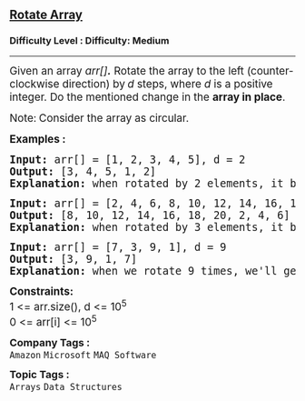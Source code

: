 <h2><a href="https://www.geeksforgeeks.org/problems/rotate-array-by-n-elements-1587115621/1?page=1&difficulty=Easy,Medium&status=unsolved&sortBy=submissions">Rotate Array</a></h2><h3>Difficulty Level : Difficulty: Medium</h3><hr><div class="problems_problem_content__Xm_eO"><p><span style="font-size: 14pt;">Given an array <em>arr[]</em><em><strong>.</strong></em>&nbsp;Rotate the array to the left (counter-clockwise direction) by<strong> </strong><em>d</em> steps, where <em>d</em> is a positive integer.&nbsp;Do the mentioned change in the&nbsp;<strong>array in place</strong>.</span></p>
<p><span style="font-size: 14pt;">Note:<strong> </strong>Consider the array as circular.</span></p>
<p><span style="font-size: 14pt;"><strong>Examples :<br></strong></span></p>
<pre><span style="font-size: 14pt;"><strong>Input: </strong>arr[] = [1, 2, 3, 4, 5], d = 2
<strong>Output: </strong>[3, 4, 5, 1, 2]
<strong>Explanation:</strong> when rotated by 2 elements, it becomes 3 4 5 1 2.</span></pre>
<pre><span style="font-size: 14pt;"><strong>Input: </strong>arr[] = [2, 4, 6, 8, 10, 12, 14, 16, 18, 20], d = 3
<strong>Output: </strong>[8, 10, 12, 14, 16, 18, 20, 2, 4, 6]<strong>
Explanation: </strong>when rotated by 3 elements, it becomes 8 10 12 14 16 18 20 2 4 6.<br></span></pre>
<pre><span style="font-size: 14pt;"><strong>Input: </strong>arr[] = [7, 3, 9, 1], d = 9
<strong>Output: </strong>[3, 9, 1, 7]<strong>
Explanation: </strong>when we rotate 9 times, we'll get 3 9 1 7 as resultant array.</span></pre>
<p><span style="font-size: 14pt;"><strong>Constraints:</strong><br>1 &lt;= arr.size(), d &lt;= 10<sup>5</sup></span><br><span style="font-size: 14pt;">0 &lt;=&nbsp;arr[i] &lt;= 10<sup>5</sup></span></p></div><p><span style=font-size:18px><strong>Company Tags : </strong><br><code>Amazon</code>&nbsp;<code>Microsoft</code>&nbsp;<code>MAQ Software</code>&nbsp;<br><p><span style=font-size:18px><strong>Topic Tags : </strong><br><code>Arrays</code>&nbsp;<code>Data Structures</code>&nbsp;